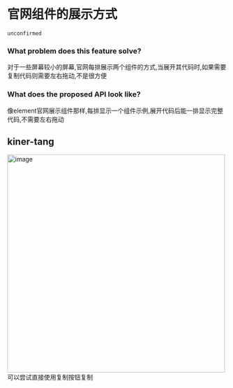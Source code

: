 # 官网组件的展示方式

`unconfirmed`

### What problem does this feature solve?

对于一些屏幕较小的屏幕,官网每排展示两个组件的方式,当展开其代码时,如果需要复制代码则需要左右拖动,不是很方便

### What does the proposed API look like?

像element官网展示组件那样,每排显示一个组件示例,展开代码后能一排显示完整代码,不需要左右拖动

<!-- generated by ant-design-issue-helper. DO NOT REMOVE -->

## kiner-tang

<img width="499" alt="image" src="https://github.com/ant-design/ant-design/assets/10286961/401720e5-a4ef-4e5f-94dd-c9bff8b10fc3">
可以尝试直接使用复制按钮复制
